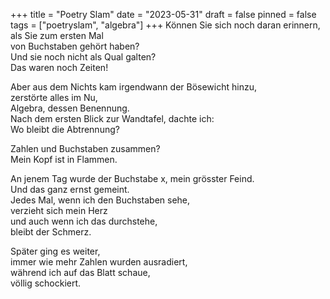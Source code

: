 +++
title = "Poetry Slam"
date = "2023-05-31"
draft = false
pinned = false
tags = ["poetryslam", "algebra"]
+++
Können Sie sich noch daran erinnern, als Sie zum ersten Mal \
von Buchstaben gehört haben?\
Und sie noch nicht als Qual galten?\
Das waren noch Zeiten!

Aber aus dem Nichts kam irgendwann der Bösewicht hinzu,\
zerstörte alles im Nu,\
Algebra, dessen Benennung.\
Nach dem ersten Blick zur Wandtafel, dachte ich:\
Wo bleibt die Abtrennung?

Zahlen und Buchstaben zusammen?\
Mein Kopf ist in Flammen.

An jenem Tag wurde der Buchstabe x, mein grösster Feind.\
Und das ganz ernst gemeint.\
Jedes Mal, wenn ich den Buchstaben sehe,\
verzieht sich mein Herz\
und auch wenn ich das durchstehe,\
bleibt der Schmerz.

Später ging es weiter,\
immer wie mehr Zahlen wurden ausradiert,\
während ich auf das Blatt schaue, \
völlig schockiert.